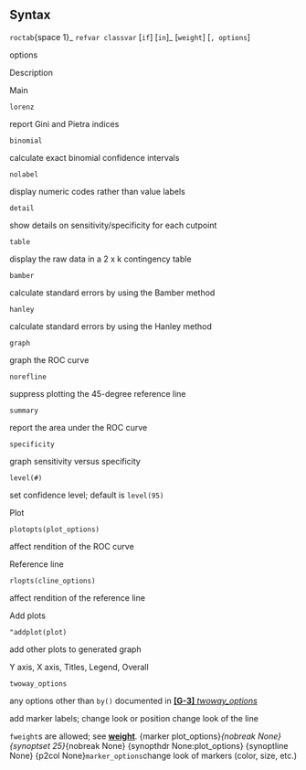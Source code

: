 ## Syntax

`roctab`<span options="1">{space 1}_ `refvar classvar` <span
class="command">\[`if`\] \[`in`\]_ \[`weight`\] \[`, options`\]

options

Description

Main

`lorenz`

report Gini and Pietra indices

`binomial`

calculate exact binomial confidence intervals

`nolabel`

display numeric codes rather than value labels

`detail`

show details on sensitivity/specificity for each cutpoint

`table`

display the raw data in a 2 x k contingency table

`bamber`

calculate standard errors by using the Bamber method

`hanley`

calculate standard errors by using the Hanley method

`graph`

graph the ROC curve

`norefline`

suppress plotting the 45-degree reference line

`summary`

report the area under the ROC curve

`specificity`

graph sensitivity versus specificity

`level(#)`

set confidence level; default is `level(95)`

Plot

`plotopts(plot_options)`

affect rendition of the ROC curve

Reference line

`rlopts(cline_options)`

affect rendition of the reference line

Add plots

`"addplot(plot)`

add other plots to generated graph

Y axis, X axis, Titles, Legend, Overall

`twoway_options`

any options other than `by()` documented in
[<strong>[G-3]</strong> <em>twoway_options</em>](http://www.stata.com/help.cgi?twoway_options)

add marker labels; change look or position change look of the line

`fweight`s are allowed; see
[<strong>weight</strong>](http://www.stata.com/help.cgi?weight).
<span options="plot_options">{marker plot\_options}_{nobreak None}
<span options="25">{synoptset 25}_{nobreak None} {synopthdr
None:plot\_options} {synoptline None} {p2col None}`marker_options`change
look of markers (color, size, etc.)

